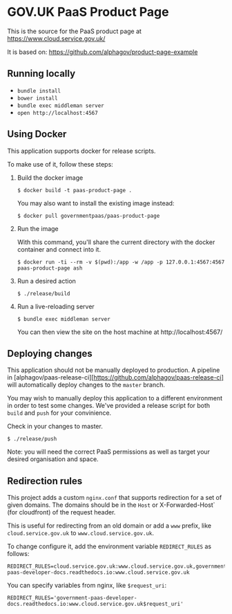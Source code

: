 # GOV.UK PaaS Product Page

This is the source for the PaaS product page at https://www.cloud.service.gov.uk/

It is based on: https://github.com/alphagov/product-page-example

## Running locally

- `bundle install`
- `bower install`
- `bundle exec middleman server`
- `open http://localhost:4567`

## Using Docker

This application supports docker for release scripts.

To make use of it, follow these steps:

1. Build the docker image

    ```
    $ docker build -t paas-product-page .
    ```

    You may also want to install the existing image instead:

    ```
    $ docker pull governmentpaas/paas-product-page
    ```

1. Run the image

    With this command, you'll share the current directory with the docker
    container and connect into it.

    ```
    $ docker run -ti --rm -v $(pwd):/app -w /app -p 127.0.0.1:4567:4567 paas-product-page ash
    ```

1. Run a desired action

    ```
    $ ./release/build
    ```

1. Run a live-reloading server

    ```
    $ bundle exec middleman server
    ```

    You can then view the site on the host machine at http://localhost:4567/

## Deploying changes

This application should not be manually deployed to production. A pipeline
in [alphagov/paas-release-ci][https://github.com/alphagov/paas-release-ci]
will automatically deploy changes to the `master` branch.

You may wish to manually deploy this application to a different
environment in order to test some changes. We've provided a release
script for both `build` and `push` for your convinience.

Check in your changes to master.

```
$ ./release/push
```

Note: you will need the correct PaaS permissions as well as target your 
desired organisation and space.

## Redirection rules

This project adds a custom `nginx.conf` that  supports redirection for a set
of given domains. The domains should be in the `Host` or  X-Forwarded-Host`
(for cloudfront) of the request header.

This is useful for redirecting from an old domain or add a `www` prefix,
like `cloud.service.gov.uk` to `www.cloud.service.gov.uk`.

To change configure it, add the environment variable `REDIRECT_RULES` as follows:

    REDIRECT_RULES=cloud.service.gov.uk:www.cloud.service.gov.uk,government-paas-developer-docs.readthedocs.io:www.cloud.service.gov.uk

You can specify variables from nginx, like `$request_uri`:

    REDIRECT_RULES='government-paas-developer-docs.readthedocs.io:www.cloud.service.gov.uk$request_uri'
